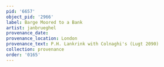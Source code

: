 ```yaml
---
pid: '6657'
object_pid: '2966'
label: Barge Moored to a Bank
artist: janbrueghel
provenance_date:
provenance_location: London
provenance_text: P.H. Lankrink with Colnaghi's (Lugt 2090)
collection: provenance
order: '0165'
---
```


